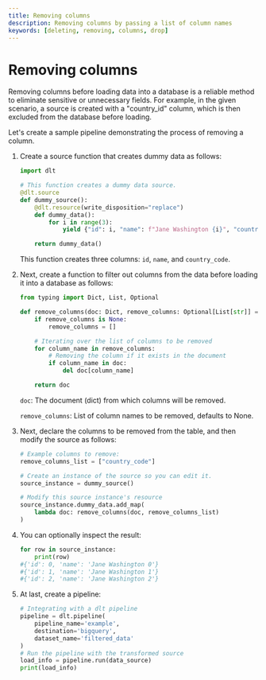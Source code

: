 ```yaml
---
title: Removing columns
description: Removing columns by passing a list of column names
keywords: [deleting, removing, columns, drop]
---
```


# Removing columns

Removing columns before loading data into a database is a reliable method to eliminate sensitive or unnecessary fields. For example, in the given scenario, a source is created with a "country_id" column, which is then excluded from the database before loading.

Let's create a sample pipeline demonstrating the process of removing a column.

1. Create a source function that creates dummy data as follows:

   ```py
   import dlt

   # This function creates a dummy data source.
   @dlt.source
   def dummy_source():
       @dlt.resource(write_disposition="replace")
       def dummy_data():
           for i in range(3):
               yield {"id": i, "name": f"Jane Washington {i}", "country_code": 40 + i}

       return dummy_data()
   ```
   This function creates three columns: `id`, `name`, and `country_code`.

2. Next, create a function to filter out columns from the data before loading it into a database as follows:

   ```py
   from typing import Dict, List, Optional

   def remove_columns(doc: Dict, remove_columns: Optional[List[str]] = None) -> Dict:
       if remove_columns is None:
           remove_columns = []

       # Iterating over the list of columns to be removed
       for column_name in remove_columns:
           # Removing the column if it exists in the document
           if column_name in doc:
               del doc[column_name]

       return doc
   ```

   `doc`: The document (dict) from which columns will be removed.

   `remove_columns`: List of column names to be removed, defaults to None.

3. Next, declare the columns to be removed from the table, and then modify the source as follows:

   ```py
   # Example columns to remove:
   remove_columns_list = ["country_code"]

   # Create an instance of the source so you can edit it.
   source_instance = dummy_source()

   # Modify this source instance's resource
   source_instance.dummy_data.add_map(
       lambda doc: remove_columns(doc, remove_columns_list)
   )
   ```
4. You can optionally inspect the result:

   ```py
   for row in source_instance:
       print(row)
   #{'id': 0, 'name': 'Jane Washington 0'}
   #{'id': 1, 'name': 'Jane Washington 1'}
   #{'id': 2, 'name': 'Jane Washington 2'}
   ```

5. At last, create a pipeline:

   ```py
   # Integrating with a dlt pipeline
   pipeline = dlt.pipeline(
       pipeline_name='example',
       destination='bigquery',
       dataset_name='filtered_data'
   )
   # Run the pipeline with the transformed source
   load_info = pipeline.run(data_source)
   print(load_info)
   ```

